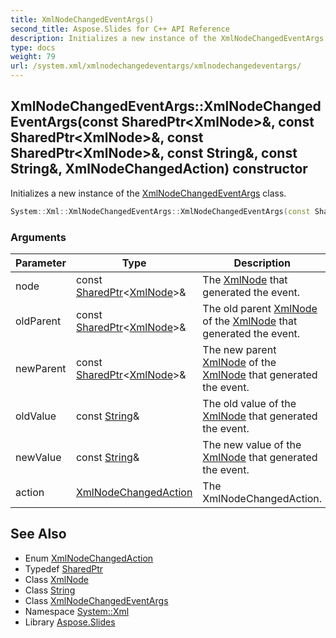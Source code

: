 ```yaml
---
title: XmlNodeChangedEventArgs()
second_title: Aspose.Slides for C++ API Reference
description: Initializes a new instance of the XmlNodeChangedEventArgs class.
type: docs
weight: 79
url: /system.xml/xmlnodechangedeventargs/xmlnodechangedeventargs/
---
```

## XmlNodeChangedEventArgs::XmlNodeChangedEventArgs(const SharedPtr\<XmlNode\>\&, const SharedPtr\<XmlNode\>\&, const SharedPtr\<XmlNode\>\&, const String\&, const String\&, XmlNodeChangedAction) constructor


Initializes a new instance of the [XmlNodeChangedEventArgs](../) class.

```cpp
System::Xml::XmlNodeChangedEventArgs::XmlNodeChangedEventArgs(const SharedPtr<XmlNode> &node, const SharedPtr<XmlNode> &oldParent, const SharedPtr<XmlNode> &newParent, const String &oldValue, const String &newValue, XmlNodeChangedAction action)
```


### Arguments

| Parameter | Type | Description |
| --- | --- | --- |
| node | const [SharedPtr](../../../system/sharedptr/)\<[XmlNode](../../xmlnode/)\>\& | The [XmlNode](../../xmlnode/) that generated the event. |
| oldParent | const [SharedPtr](../../../system/sharedptr/)\<[XmlNode](../../xmlnode/)\>\& | The old parent [XmlNode](../../xmlnode/) of the [XmlNode](../../xmlnode/) that generated the event. |
| newParent | const [SharedPtr](../../../system/sharedptr/)\<[XmlNode](../../xmlnode/)\>\& | The new parent [XmlNode](../../xmlnode/) of the [XmlNode](../../xmlnode/) that generated the event. |
| oldValue | const [String](../../../system/string/)\& | The old value of the [XmlNode](../../xmlnode/) that generated the event. |
| newValue | const [String](../../../system/string/)\& | The new value of the [XmlNode](../../xmlnode/) that generated the event. |
| action | [XmlNodeChangedAction](../../xmlnodechangedaction/) | The XmlNodeChangedAction. |

## See Also

* Enum [XmlNodeChangedAction](../../xmlnodechangedaction/)
* Typedef [SharedPtr](../../../system/sharedptr/)
* Class [XmlNode](../../xmlnode/)
* Class [String](../../../system/string/)
* Class [XmlNodeChangedEventArgs](../)
* Namespace [System::Xml](../../)
* Library [Aspose.Slides](../../../)